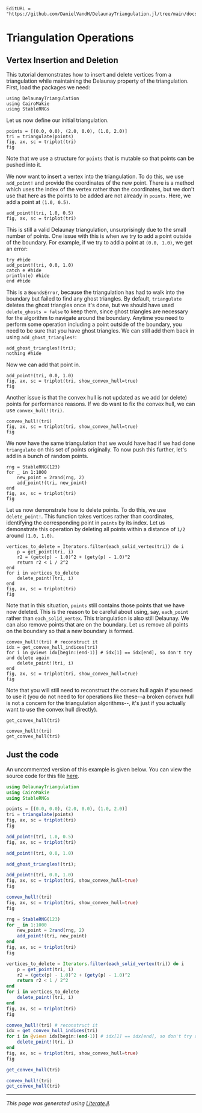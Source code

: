 ```@meta
EditURL = "https://github.com/DanielVandH/DelaunayTriangulation.jl/tree/main/docs/src/literate_tutorials/operations_vertex_insertion_deletion.jl"
```

# Triangulation Operations
## Vertex Insertion and Deletion

This tutorial demonstrates how to insert and delete vertices from a
triangulation while maintaining the Delaunay property of the
triangulation. First, load the packages we need:

````@example operations_vertex_insertion_deletion
using DelaunayTriangulation
using CairoMakie
using StableRNGs
````

Let us now define our initial triangulation.

````@example operations_vertex_insertion_deletion
points = [(0.0, 0.0), (2.0, 0.0), (1.0, 2.0)]
tri = triangulate(points)
fig, ax, sc = triplot(tri)
fig
````

Note that we use a structure for `points` that is mutable so that
points can be pushed into it.

We now want to insert a vertex into the triangulation. To do this,
we use `add_point!` and provide the coordinates of the new point. There
is a method which uses the index of the vertex rather than the coordinates,
but we don't use that here as the points to be added are not already in
`points`. Here, we add a point at `(1.0, 0.5)`.

````@example operations_vertex_insertion_deletion
add_point!(tri, 1.0, 0.5)
fig, ax, sc = triplot(tri)
````

This is still a valid Delaunay triangulation, unsurprisingly due to the
small number of points. One issue with this is when we try to add
a point outside of the boundary. For example, if we try to add a point
at `(0.0, 1.0)`, we get an error:

````@example operations_vertex_insertion_deletion
try #hide
add_point!(tri, 0.0, 1.0)
catch e #hide
println(e) #hide
end #hide
````

This is a `BoundsError`, because the triangulation has had to
walk into the boundary but failed to find any ghost triangles.
By default, `triangulate` deletes the ghost triangles
once it's done, but we should have used `delete_ghosts = false`
to keep them, since ghost triangles are necessary for the
algorithm to navigate around the boundary. Anytime you need to
perform some operation including a point outside of the boundary,
you need to be sure that you have ghost triangles. We can still
add them back in using `add_ghost_triangles!`:

````@example operations_vertex_insertion_deletion
add_ghost_triangles!(tri);
nothing #hide
````

Now we can add that point in.

````@example operations_vertex_insertion_deletion
add_point!(tri, 0.0, 1.0)
fig, ax, sc = triplot(tri, show_convex_hull=true)
fig
````

Another issue is that the convex hull is not updated as we add (or delete)
points for performance reasons. If we do want to fix the convex hull,
we can use `convex_hull!(tri)`.

````@example operations_vertex_insertion_deletion
convex_hull!(tri)
fig, ax, sc = triplot(tri, show_convex_hull=true)
fig
````

We now have the same triangulation that we would have had if we had done
`triangulate` on this set of points originally. To now push this further,
let's add in a bunch of random points.

````@example operations_vertex_insertion_deletion
rng = StableRNG(123)
for _ in 1:1000
    new_point = 2rand(rng, 2)
    add_point!(tri, new_point)
end
fig, ax, sc = triplot(tri)
fig
````

Let us now demonstrate how to delete points. To do this, we use `delete_point!`.
This function takes vertices rather than coordinates, identifying the corresponding point
in `points` by its index. Let us demonstrate this operation by
deleting all points within a distance of `1/2` around `(1.0, 1.0)`.

````@example operations_vertex_insertion_deletion
vertices_to_delete = Iterators.filter(each_solid_vertex(tri)) do i
    p = get_point(tri, i)
    r2 = (getx(p) - 1.0)^2 + (gety(p) - 1.0)^2
    return r2 < 1 / 2^2
end
for i in vertices_to_delete
    delete_point!(tri, i)
end
fig, ax, sc = triplot(tri)
fig
````

Note that in this situation, `points` still contains those points that we have now deleted.
This is the reason to be careful about using, say, `each_point` rather than `each_solid_vertex`.
This triangulation is also still Delaunay. We can also remove points that are on the boundary.
Let us remove all points on the boundary so that a new boundary is formed.

````@example operations_vertex_insertion_deletion
convex_hull!(tri) # reconstruct it
idx = get_convex_hull_indices(tri)
for i in @views idx[begin:(end-1)] # idx[1] == idx[end], so don't try and delete again
    delete_point!(tri, i)
end
fig, ax, sc = triplot(tri, show_convex_hull=true)
fig
````

Note that you will still need to reconstruct the convex hull again if you need to use it
(you do not need to for operations like these--a broken convex hull is not a concern for the
triangulation algorithms--, it's just if you actually want
to use the convex hull directly).

````@example operations_vertex_insertion_deletion
get_convex_hull(tri)
````

````@example operations_vertex_insertion_deletion
convex_hull!(tri)
get_convex_hull(tri)
````

## Just the code
An uncommented version of this example is given below.
You can view the source code for this file [here](https://github.com/DanielVandH/DelaunayTriangulation.jl/tree/new-docs/docs/src/literate_tutorials/operations_vertex_insertion_deletion.jl).

```julia
using DelaunayTriangulation
using CairoMakie
using StableRNGs

points = [(0.0, 0.0), (2.0, 0.0), (1.0, 2.0)]
tri = triangulate(points)
fig, ax, sc = triplot(tri)
fig

add_point!(tri, 1.0, 0.5)
fig, ax, sc = triplot(tri)

add_point!(tri, 0.0, 1.0)

add_ghost_triangles!(tri);

add_point!(tri, 0.0, 1.0)
fig, ax, sc = triplot(tri, show_convex_hull=true)
fig

convex_hull!(tri)
fig, ax, sc = triplot(tri, show_convex_hull=true)
fig

rng = StableRNG(123)
for _ in 1:1000
    new_point = 2rand(rng, 2)
    add_point!(tri, new_point)
end
fig, ax, sc = triplot(tri)
fig

vertices_to_delete = Iterators.filter(each_solid_vertex(tri)) do i
    p = get_point(tri, i)
    r2 = (getx(p) - 1.0)^2 + (gety(p) - 1.0)^2
    return r2 < 1 / 2^2
end
for i in vertices_to_delete
    delete_point!(tri, i)
end
fig, ax, sc = triplot(tri)
fig

convex_hull!(tri) # reconstruct it
idx = get_convex_hull_indices(tri)
for i in @views idx[begin:(end-1)] # idx[1] == idx[end], so don't try and delete again
    delete_point!(tri, i)
end
fig, ax, sc = triplot(tri, show_convex_hull=true)
fig

get_convex_hull(tri)

convex_hull!(tri)
get_convex_hull(tri)
```

---

*This page was generated using [Literate.jl](https://github.com/fredrikekre/Literate.jl).*

